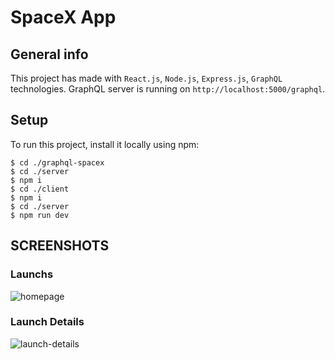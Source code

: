 # SpaceX App

## General info
This project has made with `React.js`, `Node.js`, `Express.js`, `GraphQL` technologies.
GraphQL server is running on `http://localhost:5000/graphql`.

## Setup
To run this project, install it locally using npm:
```
$ cd ./graphql-spacex
$ cd ./server
$ npm i
$ cd ./client
$ npm i
$ cd ./server
$ npm run dev
```

## SCREENSHOTS

### Launchs
![homepage](https://user-images.githubusercontent.com/65674132/125488242-1245ba2c-109d-4cb2-8b90-ddf4de57086a.PNG)

### Launch Details
![launch-details](https://user-images.githubusercontent.com/65674132/125488272-3807172f-3d7e-4d4a-9cb3-682ccf74d8d7.PNG)

